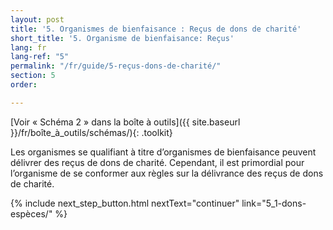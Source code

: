 ```yaml
---
layout: post
title: '5. Organismes de bienfaisance : Reçus de dons de charité'
short_title: '5. Organisme de bienfaisance: Reçus'
lang: fr
lang-ref: "5"
permalink: "/fr/guide/5-reçus-dons-de-charité/"
section: 5
order: 

---
```

[Voir « Schéma 2 » dans la boîte à outils]({{ site.baseurl }}/fr/boîte_à_outils/schémas/){: .toolkit}

Les organismes se qualifiant à titre d’organismes de bienfaisance peuvent délivrer des reçus de dons de charité. Cependant, il est primordial pour l’organisme de se conformer aux règles sur la délivrance des reçus de dons de charité.

{% include next_step_button.html nextText="continuer" link="5_1-dons-espèces/" %}